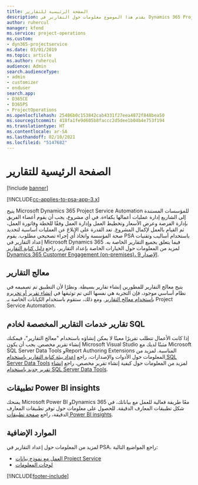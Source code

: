 ```yaml
---
title: الصفحة الرئيسية للتقارير
description: يقدم هذا الموضوع معلومات حول التقارير في Dynamics 365 Project Service Automation.
author: ruhercul
manager: kfend
ms.service: project-operations
ms.custom:
- dyn365-projectservice
ms.date: 03/01/2019
ms.topic: article
ms.author: ruhercul
audience: Admin
search.audienceType:
- admin
- customizer
- enduser
search.app:
- D365CE
- D365PS
- ProjectOperations
ms.openlocfilehash: 25486b0c153842cab4331f27eea4872f848bea50
ms.sourcegitcommit: 418fa1fe9d605b8faccc2d5dee1b04b4e753f194
ms.translationtype: HT
ms.contentlocale: ar-SA
ms.lasthandoff: 02/10/2021
ms.locfileid: "5147682"
---
```

# <a name="reporting-home-page"></a>الصفحة الرئيسية للتقارير

[!include [banner](../includes/psa-now-project-operations.md)]

[!INCLUDE[cc-applies-to-psa-app-3.x](../includes/cc-applies-to-psa-app-3x.md)]

يتيح Microsoft Dynamics 365 Project Service Automation للمؤسسات المستندة إلى الشاريع إدارة عمليات أعمالها بكفاءة. في أي مشروع، يجب أن يقوم أعضاء الفريق بإدارة الفرصة وعرض الأسعار وتخطيط العمل وإدارة العمل وفقًا للخطة وفاتورة العمل، ثم القيام بالعمل لإكمال المشروع. تعد القدرة على الإبلاغ عن العمليات أساسية لتحديد صحة المؤسسة واتخاذ أي إجراء تصحيحي مطلوب. يقوم PSA باستخدام أساليب وتقنيات إعداد التقارير في Microsoft Dynamics 365 فيما يتعلق بجميع التقارير الخاصة به. لمزيد من المعلومات حول الخيارات الخاصة بإعداد التقارير، راجع [دليل كتابة التقارير Dynamics 365 Customer Engagement (on-premises)، الإصدار 9](https://docs.microsoft.com/dynamics365/customerengagement/on-premises/analytics/reporting-analytics-with-dynamics-365).

## <a name="report-wizard"></a>معالج التقارير

يتيح معالج التقارير للمطورين إنشاء تقارير بسيطة. ونظرًا لأن التطبيق تم تصميمه في نظام أساسي موجود، فإن التجربة هي نفسها التي تم توثيقها في [إنشاء تقرير أو تحريره باستخدام معالج التقارير](https://docs.microsoft.com/dynamics365/customerengagement/on-premises/basics/create-edit-copy-report-wizard). ومع ذلك، ستقوم باستخدام الكيانات الخاصة بـ Project Service Automation.

## <a name="custom-sql-server-reporting-services-reports"></a>تقارير خدمات التقارير المخصصة لخادم SQL

إذا كانت الأعمال تتطلب تقريرًا معينًا لا يمكن إنشاؤه باستخدام "معالج التقارير"، فيمكنك إنشاء تقرير مخصص. يجب أن يكون Microsoft Visual Studio مثبتًا لديك مع Microsoft SQL Server Data Tools وReport Authoring Extensions المناسبة. لمزيد من المعلومات حول الأدوات والإصدارات، راجع [إعداد بيئة كتابة التقارير باستخدام SQL Server Data Tools](https://docs.microsoft.com/dynamics365/customerengagement/on-premises/analytics/report-writing-environment-using-sql-server-data-tools) لمزيد من المعلومات حول كيفية إنشاء تقرير مخصص، راجع [إنشاء تقرير جديد باستخدام SQL Server Data Tools](https://docs.microsoft.com/dynamics365/customerengagement/on-premises/analytics/create-a-new-report-using-sql-server-data-tools).

## <a name="power-bi-insights-apps"></a>تطبيقات Power BI insights 

يمنحك Microsoft Power BI وDynamics 365 معًا طريقة فعالية للعمل مع بياناتك، في شكل تطبيقات المعارف الدقيقة. للحصول على معلومات حول توفر تطبيقات المعارف الدقيقة، راجع [صفحة تطبيقات Power BI insights](https://powerbi.microsoft.com/power-bi-insights-apps/).


## <a name="additional-resources"></a>الموارد الإضافية
لمزيد من المعلومات حول إعداد التقارير في PSA، راجع المواضيع التالية:

- [العمل مع نموذج بيانات Project Service](reports-working-project-service-data-model.md)
- [لوحات المعلومات](reports-dashboards.md)



[!INCLUDE[footer-include](../includes/footer-banner.md)]
